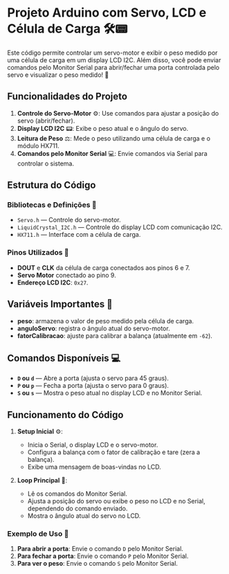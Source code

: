 # Projeto Arduino com Servo, LCD e Célula de Carga 🛠️📟

Este código permite controlar um servo-motor e exibir o peso medido por uma célula de carga em um display LCD I2C. Além disso, você pode enviar comandos pelo Monitor Serial para abrir/fechar uma porta controlada pelo servo e visualizar o peso medido! 🎉

## Funcionalidades do Projeto

1. **Controle do Servo-Motor** ⚙️: Use comandos para ajustar a posição do servo (abrir/fechar).
2. **Display LCD I2C** 📟: Exibe o peso atual e o ângulo do servo.
3. **Leitura de Peso** ⚖️: Mede o peso utilizando uma célula de carga e o módulo HX711.
4. **Comandos pelo Monitor Serial** 💻: Envie comandos via Serial para controlar o sistema.

## Estrutura do Código

### Bibliotecas e Definições 🧩

- `Servo.h` — Controle do servo-motor.
- `LiquidCrystal_I2C.h` — Controle do display LCD com comunicação I2C.
- `HX711.h` — Interface com a célula de carga.

### Pinos Utilizados 🔌

- **DOUT** e **CLK** da célula de carga conectados aos pinos 6 e 7.
- **Servo Motor** conectado ao pino 9.
- **Endereço LCD I2C**: `0x27`.

## Variáveis Importantes 📝

- **peso**: armazena o valor de peso medido pela célula de carga.
- **anguloServo**: registra o ângulo atual do servo-motor.
- **fatorCalibracao**: ajuste para calibrar a balança (atualmente em `-62`).

## Comandos Disponíveis 💻

- **`D` ou `d`** — Abre a porta (ajusta o servo para 45 graus).
- **`P` ou `p`** — Fecha a porta (ajusta o servo para 0 graus).
- **`S` ou `s`** — Mostra o peso atual no display LCD e no Monitor Serial.

## Funcionamento do Código

1. **Setup Inicial** ⚙️:
   - Inicia o Serial, o display LCD e o servo-motor.
   - Configura a balança com o fator de calibração e tare (zera a balança).
   - Exibe uma mensagem de boas-vindas no LCD.

2. **Loop Principal** 🔄:
   - Lê os comandos do Monitor Serial.
   - Ajusta a posição do servo ou exibe o peso no LCD e no Serial, dependendo do comando enviado.
   - Mostra o ângulo atual do servo no LCD.

### Exemplo de Uso 📝

1. **Para abrir a porta**: Envie o comando `D` pelo Monitor Serial.
2. **Para fechar a porta**: Envie o comando `P` pelo Monitor Serial.
3. **Para ver o peso**: Envie o comando `S` pelo Monitor Serial.

